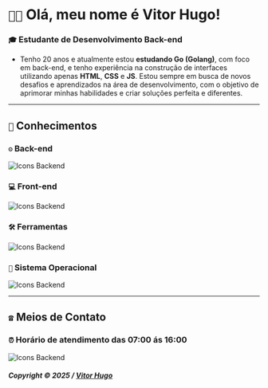 # `👋🏽` Olá, meu nome é Vitor Hugo!

### `🎓` Estudante de **Desenvolvimento Back-end**

- Tenho 20 anos e atualmente estou **estudando Go (Golang)**, com foco em back-end, e tenho experiência na construção de interfaces utilizando apenas **HTML**, **CSS** e **JS**. Estou sempre em busca de novos desafios e aprendizados na área de desenvolvimento, com o objetivo de aprimorar minhas habilidades e criar soluções perfeita e diferentes.

---

## `🚀` Conhecimentos

### `⚙️` Back-end
<div>
  <img src="https://skillicons.dev/icons?i=lua,go&theme=dark" alt="Icons Backend" />
</div> 

### `💻` Front-end
<div>
  <img src="https://skillicons.dev/icons?i=html,css,js&theme=dark" alt="Icons Backend" />
</div>

### `🛠️` Ferramentas
<div>
  <img src="https://skillicons.dev/icons?i=git,github,vscode&theme=dark" alt="Icons Backend" />
</div>

### `🧩` Sistema Operacional
<div>
  <img src="https://skillicons.dev/icons?i=windows&theme=dark" alt="Icons Backend" />
</div>

---

## `☎️` Meios de Contato

### `⏰` Horário de atendimento das **07:00 ás 16:00**
<div>
  <img src="https://skillicons.dev/icons?i=discord,instagram&theme=dark" alt="Icons Backend" />
</div>

##### Copyright © 2025 / [Vitor Hugo](https://github.com/uvitordev)
